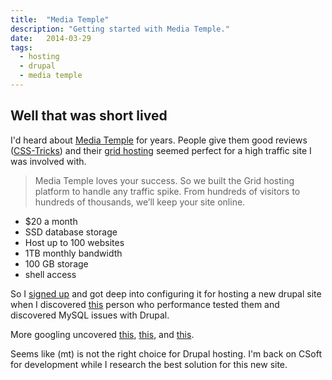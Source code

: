 ```yaml
---
title:  "Media Temple"
description: "Getting started with Media Temple."
date:   2014-03-29
tags: 
  - hosting
  - drupal
  - media temple
---
```


## Well that was short lived

I'd heard about [Media Temple](http://mediatemple.net) for years. People give them good reviews ([CSS-Tricks](http://css-tricks.com)) and their [grid hosting](http://mediatemple.net/webhosting/shared/) seemed perfect for a high traffic site I was involved with.

>Media Temple loves your success. So we built the Grid hosting platform to handle any traffic spike. From hundreds of visitors to hundreds of thousands, we’ll keep your site online.

* $20 a month
* SSD database storage
* Host up to 100 websites
* 1TB monthly bandwidth
* 100 GB storage
* shell access

So I [signed up](https://ac.mediatemple.net/order/domain.mt) and got deep into configuring it for hosting a new drupal site when I discovered [this](http://www.anthonymclin.com/hosting-drupal-mediatemples-grid-service) person who performance tested them and discovered MySQL issues with Drupal.

More googling uncovered [this](https://forum.mediatemple.net/topic/6558-504-gateway-timeout-errors-for-drupal-site/), [this](https://drupal.org/node/1289828), and [this](http://mediatemple.net/blog/2007/01/19/anatomy-of-mysql-on-the-grid/).

Seems like (mt) is not the right choice for Drupal hosting. I'm back on CSoft for development while I research the best solution for this new site.
